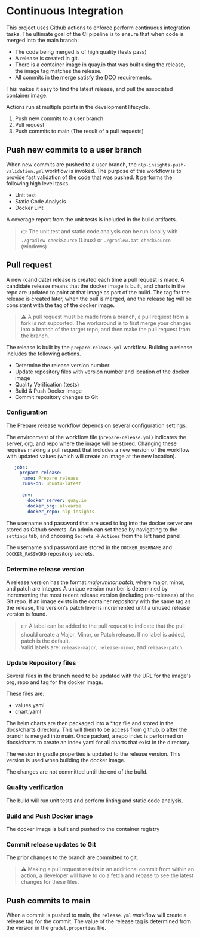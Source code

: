 # Continuous Integration

This project uses Github actions to enforce perform continuous integration tasks. 
The ultimate goal of the CI pipeline is to ensure that when code is merged into the main branch:

- The code being merged is of high quality (tests pass)
- A release is created in git.
- There is a container image in quay.io that was built using the release, the image tag matches the release.
- All commits in the merge satisfy the [DCO](https://github.com/apps/dco) requirements.

This makes it easy to find the latest release, and pull the associated container image.

Actions run at multiple points in the development lifecycle.

1. Push new commits to a user branch
1. Pull request
1. Push commits to main (The result of a pull requests)

## Push new commits to a user branch
When new commits are pushed to a user branch, the `nlp-insights-push-validation.yml` workflow is invoked. The purpose of this workflow is to provide fast validation of the code that was pushed. It performs the following high level tasks.

- Unit test
- Static Code Analysis
- Docker Lint

A coverage report from the unit tests is included in the build artifacts.

> :point_right: The unit test and static code analysis can be run locally with `./gradlew checkSource` (Linux) or `./gradlew.bat checkSource` (windows)

## Pull request
A new (candidate) release is created each time a pull request is made. 
A candidate release means that the docker image is built, and charts in the repo are updated to point at that image as part of the build.
The tag for the release is created later, when the pull is merged, and the release tag will be consistent with the tag of the docker image.

> :warning: A pull request must be made from a branch, a pull request from a fork is not supported.
> The workaround is to first merge your changes into a branch of the target repo, and then make the pull request from the branch.

The release is built by the `prepare-release.yml` workflow.
Building a release includes the following actions.

- Determine the release version number
- Update repository files with version number and location of the docker image
- Quality Verification (tests)
- Build & Push Docker Image
- Commit repository changes to Git

### Configuration
The Prepare release workflow depends on several configuration settings.

The environment of the workflow file (`prepare-release.yml`) indicates the server, org, and repo
 where the image will be stored. Changing these requires making a pull request that includes a new version of
 the workflow with updated values (which will create an image at the new location).
 
```yaml
   jobs:
     prepare-release:
      name: Prepare release
      runs-on: ubuntu-latest
  
      env:
        docker_server: quay.io
        docker_org: alvearie
        docker_repo: nlp-insights
```

The username and password that are used to log into the docker server are stored as Github secrets.
An admin can set these by navigating to the `settings` tab, and choosing `Secrets` -> `Actions` from the left hand panel.

The username and password are stored in the `DOCKER_USERNAME` and `DOCKER_PASSWORD` repository secrets.

### Determine release version

  A release version has the format _major_._minor_._patch_, where major, minor, and patch are integers 
  A unique version number is determined by incrementing the most recent release version (including pre-releases) of the Git repo.
  If an image exists in the container repository with the same tag as the release, the version's patch level is incremented 
  until a unused release version is found.
  
  > :point_right: A label can be added to the pull request to indicate that the pull should create a Major, Minor, or Patch release.
  > If no label is added, patch is the default.  
  > Valid labels are: `release-major`, `release-minor`, and `release-patch`
  
### Update Repository files
Several files in the branch need to be updated with the URL for the image's org, repo and tag for the docker image.

These files are:
- values.yaml
- chart.yaml

The helm charts are then packaged into a *.tgz file and stored in the docs/charts directory. This will them to be access from github.io after
the branch is merged into main. Once packed, a repo index is performed on docs/charts to create an index.yaml for all charts that exist in the directory.

The version in gradle.properties is updated to the release version. This version is used when building the docker image.

The changes are not committed until the end of the build.

### Quality verification
The build will run unit tests and perform linting and static code analysis.

### Build and Push Docker image
The docker image is built and pushed to the container registry

### Commit release updates to Git
The prior changes to the branch are committed to git.

> :warning: Making a pull request results in an additional commit from within an action,
a developer will have to do a fetch and rebase to see the latest changes for these files.

## Push commits to main
When a commit is pushed to main, the `release.yml` workflow will create a release tag for the commit.
The value of the release tag is determined from the version in the `gradel.properties` file.
